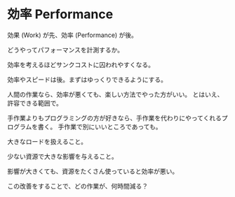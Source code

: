 # 効率 Performance

効果 (Work) が先、効率 (Performance) が後。

どうやってパフォーマンスを計測するか。

効率を考えるほどサンクコストに囚われやすくなる。

効率やスピードは後。まずはゆっくりできるようにする。

人間の作業なら、効率が悪くても、楽しい方法でやった方がいい。
とはいえ、許容できる範囲で。

手作業よりもプログラミングの方が好きなら、手作業を代わりにやってくれるプログラムを書く。
手作業で別にいいところであっても。

大きなロードを扱えること。

少ない資源で大きな影響を与えること。

影響が大きくても、資源をたくさん使っていると効率が悪い。

この改善をすることで、どの作業が、何時間減る？

